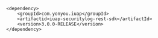 	<dependency>
		<groupId>com.yonyou.iuap</groupId>
    	<artifactid>iuap-securitylog-rest-sdk</artifactId>
    	<version>3.0.0-RELEASE</version>
	</dependency>
